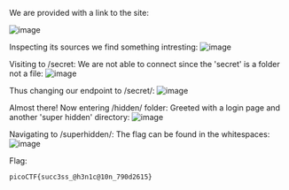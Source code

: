 We are provided with a link to the site:

![image](https://github.com/user-attachments/assets/ba21ee6f-18bf-41b4-b967-6848d3ae9e51)

Inspecting its sources we find something intresting:
![image](https://github.com/user-attachments/assets/3b43c908-a1b1-48cb-8894-0de8eb4c168f)

Visiting to /secret: We are not able to connect since the 'secret' is a folder not a file:
![image](https://github.com/user-attachments/assets/b66dfa85-92e8-4d5f-8a0b-d30822160d66)

Thus changing our endpoint to /secret/:
![image](https://github.com/user-attachments/assets/ea37dd51-2b13-426e-9ded-eb1bb550334a)

Almost there! 
Now entering /hidden/ folder: Greeted with a login page and another 'super hidden' directory:
![image](https://github.com/user-attachments/assets/f8d1e644-2406-45a4-a1fa-88c595677960)

Navigating to /superhidden/:  The flag can be found in the whitespaces:
![image](https://github.com/user-attachments/assets/c5170251-0176-46dd-b34a-00eaaa5ca462)

Flag:

`picoCTF{succ3ss_@h3n1c@10n_790d2615}`
